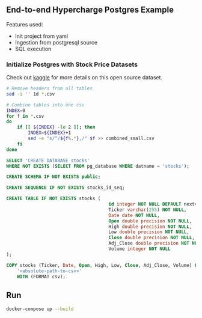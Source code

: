 ## End-to-end Hypercharge Postgres Example

Features used:
- Init project from yaml
- Ingestion from postgresql source
- SQL execution

### Initialize Postgres with Stock Price Datasets

Check out [kaggle](https://www.kaggle.com/datasets/jacksoncrow/stock-market-dataset) for more details on this open source dataset.

```bash
# Remove headers from all tables
sed -i '' 1d *.csv

# Combine tables into one csv
INDEX=0
for f in *.csv
do
	if [[ ${INDEX} -le 2 ]]; then
		INDEX=${INDEX}+1
		sed -e "s/^/${f%.*},/" $f >> combined_small.csv
	fi
done
```

```sql
SELECT 'CREATE DATABASE stocks'
WHERE NOT EXISTS (SELECT FROM pg_database WHERE datname = 'stocks');

CREATE SCHEMA IF NOT EXISTS public;

CREATE SEQUENCE IF NOT EXISTS stocks_id_seq;

CREATE TABLE IF NOT EXISTS stocks (
                                      id integer NOT NULL DEFAULT nextval('stocks_id_seq') CONSTRAINT stocks_pk PRIMARY KEY,
                                      Ticker varchar(255) NOT NULL,
                                      Date date NOT NULL,
                                      Open double precision NOT NULL,
                                      High double precision NOT NULL,
                                      Low double precision NOT NULL,
                                      Close double precision NOT NULL,
                                      Adj_Close double precision NOT NULL,
                                      Volume integer NOT NULL
);

COPY stocks (Ticker, Date, Open, High, Low, Close, Adj_Close, Volume) FROM
    '<absolute-path-to-csv>'
    WITH (FORMAT csv);
```

## Run

```bash
docker-compose up --build
```
